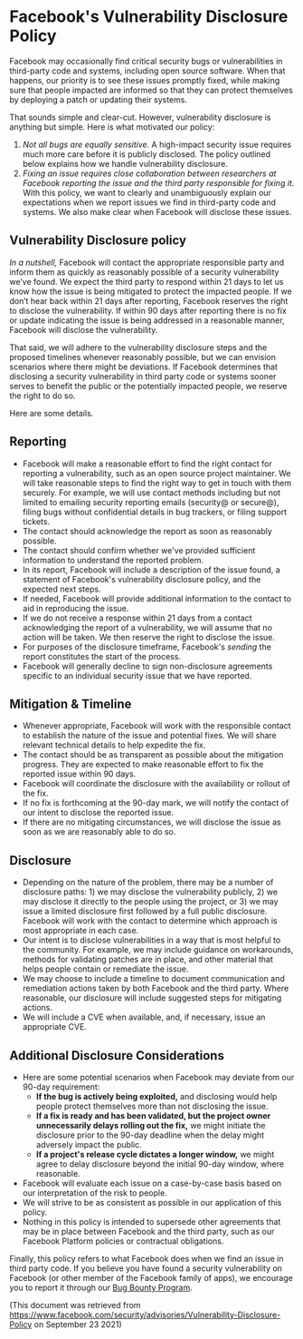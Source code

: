 # Facebook's Vulnerability Disclosure Policy

Facebook may occasionally find critical security bugs or vulnerabilities in third-party code and systems, including open source software. When that happens, our priority is to see these issues promptly fixed, while making sure that people impacted are informed so that they can protect themselves by deploying a patch or updating their systems.

That sounds simple and clear-cut. However, vulnerability disclosure is anything but simple. Here is what motivated our policy:

1. *Not all bugs are equally sensitive.* A high-impact security issue requires much more care before it is publicly disclosed. The policy outlined below explains how we handle vulnerability disclosure.
2. *Fixing an issue requires close collaboration between researchers at Facebook reporting the issue and the third party responsible for fixing it.* With this policy, we want to clearly and unambiguously explain our expectations when we report issues we find in third-party code and systems. We also make clear when Facebook will disclose these issues.

## Vulnerability Disclosure policy

*In a nutshell,* Facebook will contact the appropriate responsible party and inform them as quickly as reasonably possible of a security vulnerability we’ve found. We expect the third party to respond within 21 days to let us know how the issue is being mitigated to protect the impacted people. If we don’t hear back within 21 days after reporting, Facebook reserves the right to disclose the vulnerability. If within 90 days after reporting there is no fix or update indicating the issue is being addressed in a reasonable manner, Facebook will disclose the vulnerability.

That said, we will adhere to the vulnerability disclosure steps and the proposed timelines whenever reasonably possible, but we can envision scenarios where there might be deviations. If Facebook determines that disclosing a security vulnerability in third party code or systems sooner serves to benefit the public or the potentially impacted people, we reserve the right to do so.

Here are some details.

## Reporting

* Facebook will make a reasonable effort to find the right contact for reporting a vulnerability, such as an open source project maintainer. We will take reasonable steps to find the right way to get in touch with them securely. For example, we will use contact methods including but not limited to emailing security reporting emails (security@ or secure@), filing bugs without confidential details in bug trackers, or filing support tickets.
* The contact should acknowledge the report as soon as reasonably possible.
* The contact should confirm whether we've provided sufficient information to understand the reported problem.
* In its report, Facebook will include a description of the issue found, a statement of Facebook's vulnerability disclosure policy, and the expected next steps.
* If needed, Facebook will provide additional information to the contact to aid in reproducing the issue.
* If we do not receive a response within 21 days from a contact acknowledging the report of a vulnerability, we will assume that no action will be taken. We then reserve the right to disclose the issue.
* For purposes of the disclosure timeframe, Facebook's *sending* the report constitutes the start of the process.
* Facebook will generally decline to sign non-disclosure agreements specific to an individual security issue that we have reported.

## Mitigation & Timeline

* Whenever appropriate, Facebook will work with the responsible contact to establish the nature of the issue and potential fixes. We will share relevant technical details to help expedite the fix.
* The contact should be as transparent as possible about the mitigation progress. They are expected to make reasonable effort to fix the reported issue within 90 days.
* Facebook will coordinate the disclosure with the availability or rollout of the fix.
* If no fix is forthcoming at the 90-day mark, we will notify the contact of our intent to disclose the reported issue.
* If there are no mitigating circumstances, we will disclose the issue as soon as we are reasonably able to do so.

## Disclosure

* Depending on the nature of the problem, there may be a number of disclosure paths: 1) we may disclose the vulnerability publicly, 2) we may disclose it directly to the people using the project, or 3) we may issue a limited disclosure first followed by a full public disclosure. Facebook will work with the contact to determine which approach is most appropriate in each case.
* Our intent is to disclose vulnerabilities in a way that is most helpful to the community. For example, we may include guidance on workarounds, methods for validating patches are in place, and other material that helps people contain or remediate the issue.
* We may choose to include a timeline to document communication and remediation actions taken by both Facebook and the third party. Where reasonable, our disclosure will include suggested steps for mitigating actions.
* We will include a CVE when available, and, if necessary, issue an appropriate CVE.

## Additional Disclosure Considerations

* Here are some potential scenarios when Facebook may deviate from our 90-day requirement:
  * **If the bug is actively being exploited,** and disclosing would help people protect themselves more than not disclosing the issue.
  * **If a fix is ready and has been validated, but the project owner unnecessarily delays rolling out the fix,** we might initiate the disclosure prior to the 90-day deadline when the delay might adversely impact the public.
  * **If a project's release cycle dictates a longer window,** we might agree to delay disclosure beyond the initial 90-day window, where reasonable.
* Facebook will evaluate each issue on a case-by-case basis based on our interpretation of the risk to people.
* We will strive to be as consistent as possible in our application of this policy.
* Nothing in this policy is intended to supersede other agreements that may be in place between Facebook and the third party, such as our Facebook Platform policies or contractual obligations.

Finally, this policy refers to what Facebook does when we find an issue in third party code. If you believe you have found a security vulnerability on Facebook (or other member of the Facebook family of apps), we encourage you to report it through our [Bug Bounty Program](https://www.facebook.com/whitehat/info).

(This document was retrieved from https://www.facebook.com/security/advisories/Vulnerability-Disclosure-Policy on September 23 2021)

